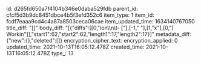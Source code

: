 id: d265fd650a7f4104b346e0daba529fdb
parent_id: cfcf5d3b9dc8451dbce4b5f3efd352c6
item_type: 1
item_id: fcdf7eaaa9cd4c4a87a8503ceca06cae
item_updated_time: 1634140767050
title_diff: "[]"
body_diff: "[{\"diffs\":[[0,\"ion\\\n\\t- [\"],[-1,\" \"],[1,\"x\"],[0,\"] Workin\"]],\"start1\":62,\"start2\":62,\"length1\":17,\"length2\":17}]"
metadata_diff: {"new":{},"deleted":[]}
encryption_cipher_text: 
encryption_applied: 0
updated_time: 2021-10-13T16:05:12.478Z
created_time: 2021-10-13T16:05:12.478Z
type_: 13